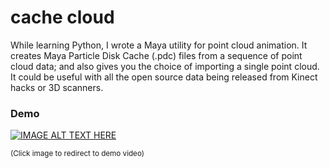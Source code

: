# cache cloud

While learning Python, I wrote a Maya utility for point cloud animation. It creates Maya Particle Disk Cache (.pdc) files from a sequence of point cloud data; and also gives you the choice of importing a single point cloud. It could be useful with all the open source data being released from Kinect hacks or 3D scanners.

### Demo

[![IMAGE ALT TEXT HERE](https://i.vimeocdn.com/video/138156003-11e2ff755a48339bdfd55f8bd3d3e8248b41c3eebbe6e2eb73b08de05f3093b6-d?mw=1920&mh=1080&q=70)](https://vimeo.com/21473278)

<sub>(Click image to redirect to demo video)</sub>

